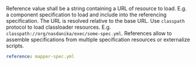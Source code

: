 Reference value shall be a string containing a URL of resource to load. E.g. a component specification to load and include into the referencing specification.
The URL is resolved relative to the base URL. Use ``classpath`` protocol to load classloader resources. E.g. ``classpath://org/nasdanika/exec/some-spec.yml``.
References allow to assemble specifications from multiple specification resources or externalize scripts. 

```yaml
reference: mapper-spec.yml
```